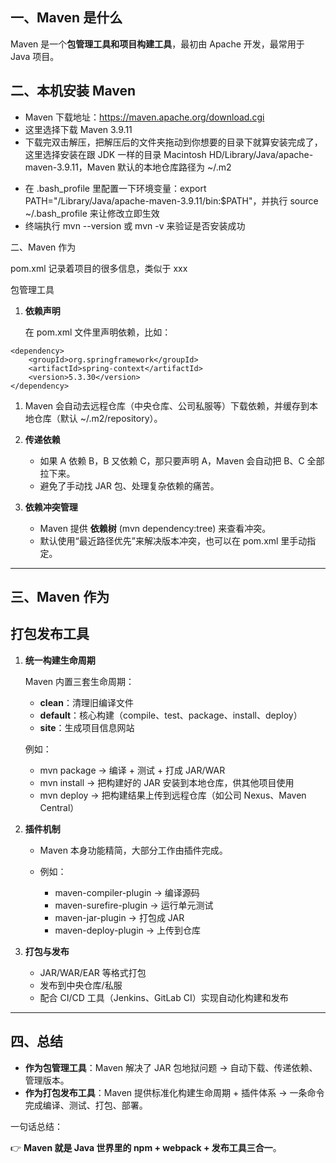 ## 一、Maven 是什么

Maven 是一个**包管理工具和项目构建工具**，最初由 Apache 开发，最常用于 Java 项目。

## 二、本机安装 Maven

- Maven 下载地址：https://maven.apache.org/download.cgi
- 这里选择下载 Maven 3.9.11
- 下载完双击解压，把解压后的文件夹拖动到你想要的目录下就算安装完成了，这里选择安装在跟 JDK 一样的目录 Macintosh HD/Library/Java/apache-maven-3.9.11，Maven 默认的本地仓库路径为 ~/.m2

* 在 .bash_profile 里配置一下环境变量：export PATH="/Library/Java/apache-maven-3.9.11/bin:$PATH"，并执行 source ~/.bash_profile 来让修改立即生效
* 终端执行 mvn --version 或 mvn -v 来验证是否安装成功

二、Maven 作为

pom.xml 记录着项目的很多信息，类似于 xxx

包管理工具

1. **依赖声明**

   在 pom.xml 文件里声明依赖，比如：

```
<dependency>
    <groupId>org.springframework</groupId>
    <artifactId>spring-context</artifactId>
    <version>5.3.30</version>
</dependency>
```



1. Maven 会自动去远程仓库（中央仓库、公司私服等）下载依赖，并缓存到本地仓库（默认 ~/.m2/repository）。

2. **传递依赖**

   

   - 如果 A 依赖 B，B 又依赖 C，那只要声明 A，Maven 会自动把 B、C 全部拉下来。
   - 避免了手动找 JAR 包、处理复杂依赖的痛苦。

   

3. **依赖冲突管理**

   

   - Maven 提供 **依赖树** (mvn dependency:tree) 来查看冲突。
   - 默认使用“最近路径优先”来解决版本冲突，也可以在 pom.xml 里手动指定。

   





------





## **三、Maven 作为** 

## **打包发布工具**





1. **统一构建生命周期**

   Maven 内置三套生命周期：

   

   - **clean**：清理旧编译文件
   - **default**：核心构建（compile、test、package、install、deploy）
   - **site**：生成项目信息网站

   

   例如：

   

   - mvn package → 编译 + 测试 + 打成 JAR/WAR
   - mvn install → 把构建好的 JAR 安装到本地仓库，供其他项目使用
   - mvn deploy → 把构建结果上传到远程仓库（如公司 Nexus、Maven Central）

   

2. **插件机制**

   

   - Maven 本身功能精简，大部分工作由插件完成。

   - 例如：

     

     - maven-compiler-plugin → 编译源码
     - maven-surefire-plugin → 运行单元测试
     - maven-jar-plugin → 打包成 JAR
     - maven-deploy-plugin → 上传到仓库

     

   

3. **打包与发布**

   

   - JAR/WAR/EAR 等格式打包
   - 发布到中央仓库/私服
   - 配合 CI/CD 工具（Jenkins、GitLab CI）实现自动化构建和发布

   





------





## **四、总结**





- **作为包管理工具**：Maven 解决了 JAR 包地狱问题 → 自动下载、传递依赖、管理版本。
- **作为打包发布工具**：Maven 提供标准化构建生命周期 + 插件体系 → 一条命令完成编译、测试、打包、部署。





一句话总结：

👉 **Maven 就是 Java 世界里的 npm + webpack + 发布工具三合一**。